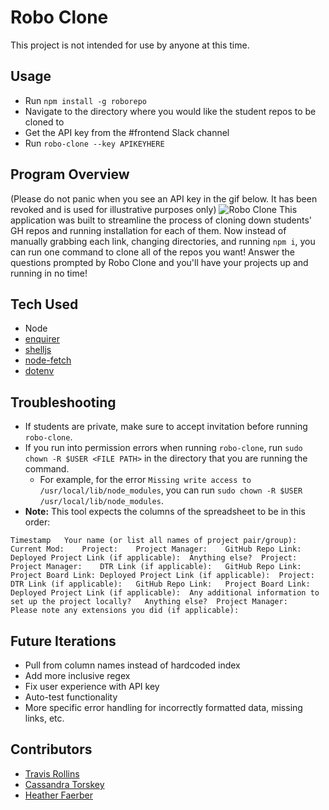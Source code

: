# Robo Clone

This project is not intended for use by anyone at this time. 

## Usage
  - Run `npm install -g roborepo`
  - Navigate to the directory where you would like the student repos to be cloned to
  - Get the API key from the #frontend Slack channel
  - Run `robo-clone --key APIKEYHERE`
  
## Program Overview
(Please do not panic when you see an API key in the gif below. It has been revoked and is used for illustrative purposes only)
![Robo Clone](./package.gif)
This application was built to streamline the process of cloning down students' GH repos and running installation for each of them.  Now instead of manually grabbing each link, changing directories, and running `npm i`, you can run one command to clone all of the repos you want!  Answer the questions prompted by Robo Clone and you'll have your projects up and running in no time!

## Tech Used
- Node
- [enquirer](https://www.npmjs.com/package/enquirer)
- [shelljs](https://www.npmjs.com/package/shelljs)
- [node-fetch](https://www.npmjs.com/package/node-fetch)
- [dotenv](https://www.npmjs.com/package/dotenv)

## Troubleshooting
- If students are private, make sure to accept invitation before running `robo-clone`.
- If you run into permission errors when running `robo-clone`, run `sudo chown -R $USER <FILE PATH>` in the directory that you are running the command.
  - For example, for the error `Missing write access to /usr/local/lib/node_modules`, you can run `sudo chown -R $USER /usr/local/lib/node_modules`.
- **Note:** This tool expects the columns of the spreadsheet to be in this order:

```
Timestamp	Your name (or list all names of project pair/group):	Current Mod:	Project:	Project Manager:	GitHub Repo Link:	Deployed Project Link (if applicable):	Anything else?	Project:	Project Manager:	DTR Link (if applicable):	GitHub Repo Link:	Project Board Link:	Deployed Project Link (if applicable):	Project:	DTR Link (if applicable):	GitHub Repo Link:	Project Board Link:	Deployed Project Link (if applicable):	Any additional information to set up the project locally?	Anything else?	Project Manager:		Please note any extensions you did (if applicable):
```

## Future Iterations
- Pull from column names instead of hardcoded index
- Add more inclusive regex
- Fix user experience with API key
- Auto-test functionality
- More specific error handling for incorrectly formatted data, missing links, etc.

## Contributors
- [Travis Rollins](https://github.com/Kalikoze)
- [Cassandra Torskey](https://github.com/CassandraGoose)
- [Heather Faerber](https://github.com/hfaerber)
